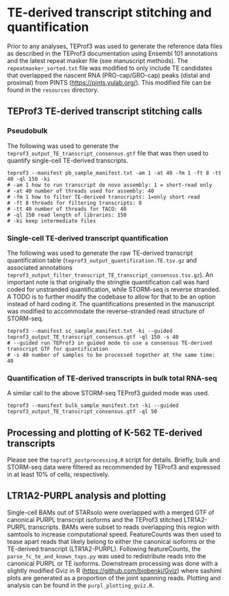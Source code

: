 # TE-derived transcript stitching and quantification

Prior to any analyses, TEProf3 was used to generate the reference data files as
described in the TEProf3 documentation using Ensembl 101 annotations and the
latest repeat masker file (see manuscript methods). The `repeatmasker_sorted.txt`
file was modified to only include TE candidates that overlapped the nascent RNA 
(PRO-cap/GRO-cap) peaks (distal and proximal) from PINTS (https://pints.yulab.org/).
This modified file can be found in the `resources` directory.

## TEProf3 TE-derived transcript stitching calls

### Pseudobulk

The following was used to generate the `teprof3_output_TE_transcript_consensus.gtf`
file that was then used to quantify single-cell TE-derived transcripts.

```
teprof3 --manifest pb_sample_manifest.txt -am 1 -at 40 -fm 1 -ft 8 -tt 40 -ql 150 -ki
# -am 1 how to run transcript de novo assembly: 1 = short-read only
# -at 40 number of threads used for assembly: 40
# -fm 1 how to filter TE-derived transcripts: 1=only short read
# -ft 8 threads for filtering transcripts: 8
# -tt 40 number of threads for TACO: 40
# -ql 150 read length of libraries: 150
# -ki keep intermediate files
```

### Single-cell TE-derived transcript quantification

The following was used to generate the raw TE-derived transcript quantification
table (`teprof3_output_quantification.TE.tsv.gz` and associated annotations
`teprof3_output_filter_transcript_TE_transcript_consensus.tsv.gz`). An important
note is that originally the stringtie quantification call was hard coded for
unstranded quantification, while STORM-seq is reverse stranded. A TODO is to further
modify the codebase to allow for that to be an option instead of hard coding it. The
quantifications presented in the manuscript was modified to accommodate the reverse-stranded
read structure of STORM-seq.

```
teprof3 --manifest sc_sample_manifest.txt -ki --guided teprof3_output_TE_transcript_consensus.gtf -ql 150 -s 40
# --guided run TEProf3 in guided mode to use a consensus TE-derived transcript GTF for quantification
# -s 40 number of samples to be processed together at the same time: 40
```

### Quantification of TE-derived transcripts in bulk total RNA-seq

A similar call to the above STORM-seq TEProf3 guided mode was used.

```
teprof3 --manifest bulk_sample_manifest.txt -ki --guided teprof3_output_TE_transcript_consensus.gtf -ql 50
```

## Processing and plotting of K-562 TE-derived transcripts

Please see the `teprof3_postprocessing.R` script for details. Briefly, bulk and STORM-seq
data were filtered as recommended by TEProf3 and expressed in at least 10% of cells, respectively.

## LTR1A2-PURPL analysis and plotting

Single-cell BAMs out of STARsolo were overlapped with a merged GTF of canonical PURPL transcript isoforms
and the TEProf3 stitched LTR1A2-PURPL transcripts. BAMs were subset to reads overlapping this region with
samtools to increase computational speed. FeatureCounts was then used to tease apart reads that likely belong
to either the canonical isoforms or the TE-derived transcript (LTR1A2-PURPL). Following featureCounts, the
`parse_fc_te_and_known_txps.py` was used to redistribute reads into the canonical PURPL or TE isoforms.
Downstream processing was done with a slightly modified Gviz in R (https://github.com/biobenkj/Gviz) where
sashimi plots are generated as a proportion of the joint spanning reads. Plotting and analysis can be found
in the `purpl_plotting_gviz.R`.

